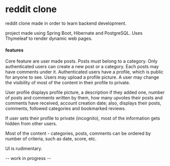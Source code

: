 # reddit clone

reddit clone made in order to learn backend development.

project made using Spring Boot, Hibernate and PostgreSQL. Uses Thymeleaf to render dynamic web pages.

#### features


Core feature are user made posts. Posts must belong to a category. Only authenticated users can create a new post or a
category. Each posts may have comments under it. Authenticated users have a profile, which is public for anyone to see. Users may upload a profile picture. 
A user may change the visibility of most of the content in their profile to private.

User profile displays profile picture, a description if they added one, number of posts and comments written by them,
how many upvotes their posts and comments have received, account creation date;
also, displays their posts, comments, followed categories and bookmarked reviews.

If user sets their profile to private (incognito), most of the information gets hidden from other users.

Most of the content - categories, posts, comments can be ordered by number of criteria, such as date, score, etc. 

UI is rudimentary.

-- work in progress --



 